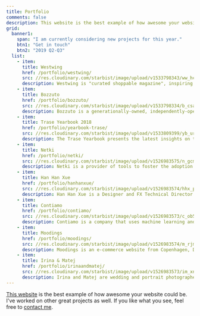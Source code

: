 ```yaml
---
title: Portfolio
comments: false
description: This website is the best example of how awesome your website could be. I've worked on other great projects as well. If you like what you see, feel free to contact me.
grid:
  banner1:
    span: "I am currently considering new projects for this year."
    btn1: "Get in touch"
    btn2: "2019 Q2-Q3"
  list:
    - item:
      title: Westwing
      href: /portfolio/westwing/
      src: //res.cloudinary.com/starbist/image/upload/v1533798343/ww_hceizq.png
      description: Westwing is "curated shoppable magazine", inspiring customers every day with the newest trends, themes, stories, brands and products from the world of Home & Living.
    - item:
      title: Bozzuto
      href: /portfolio/bozzuto/
      src: //res.cloudinary.com/starbist/image/upload/v1533798334/b_csao4p.png
      description: Bozzuto is a generationally-owned, independently-operated family business, and a diversified real estate company celebrated for developments, construction, property management and homebuilding.
    - item:
      title: Trase Yearbook 2018
      href: /portfolio/yearbook-trase/
      src: //res.cloudinary.com/starbist/image/upload/v1533809399/yb_urvwkg.png
      description: The Trase Yearbook presents the latest insights on the sustainability of global agricultural commodity supply chains associated with tropical deforestation.
    - item:
      title: Netki
      href: /portfolio/netki/
      src: //res.cloudinary.com/starbist/image/upload/v1526983575/n_gcmcap.png
      description: Netki is a provider of tools to foster the adoption of blockchain technology from Los Angeles, United States.
    - item:
      title: Han Han Xue
      href: /portfolio/hanhanxue/
      src: //res.cloudinary.com/starbist/image/upload/v1526983574/hhx_p45br6.png
      description: Han Han Xue is a Designer and FX Technical Director from Montreal, Canada.
    - item:
      title: Contiamo
      href: /portfolio/contiamo/
      src: //res.cloudinary.com/starbist/image/upload/v1526983573/c_ob598q.png
      description: Contiamo is a company that uses machine learning and AI to drive better decision making and process optimization.
    - item:
      title: Moodings
      href: /portfolio/moodings/
      src: //res.cloudinary.com/starbist/image/upload/v1526983574/m_rjmzz2.png
      description: Moodings is an e-commerce website from Copenhagen, Denmark. By curating upcoming and established design and art, they help designers and artists compete on the market.
    - item:
      title: Irina & Matej
      href: /portfolio/irinaandmatej/
      src: //res.cloudinary.com/starbist/image/upload/v1526983573/im_xnyy09.png
      description: Irina and Matej are wedding and portrait photographers based in Croatia and traveling the world.
---
```


[This website](/how/) is the best example of how awesome your website could be. I've worked on other great projects as well. If you like what you see, feel free to [contact me](/about-me/).
